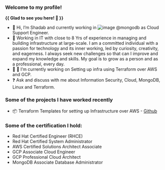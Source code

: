 ### Welcome to my profile! 

**{{ **Glad to see you here!** 👋 }}**

- 👋 Hi, I’m Shadab and currently working in  ![image](https://user-images.githubusercontent.com/95958804/210145970-22b51027-99d1-42db-b758-aa1a336967c0.png)
 @mongodb as Cloud Support Engineer.
- 🔭 Working in IT with close to 8 Yrs of experience in managing and building infrastructure at large-scale. I am a committed individual with a passion for technology and its inner working, led by curiosity, creativity, and eagerness. I always seek new challenges so that can I improve and expand my knowledge and skills. My goal is to grow as a person and as a professional, every day.
- 👀 🌱 I’m currently working on Setting up infra using Terraform over AWS and GCP.
- ❓ Ask and discuss with me about Information Security, Cloud, MongoDB, Linux and Terraform.


### Some of the projects I have worked recently

- 📦 Terraform Templates for setting up Infrastructure over AWS - [Github](https://github.com/demoaccountgit/my-projects.git)
   
### Some of the certification I hold:

- Red Hat Certified Engineer (RHCE)
- Red Hat Certified System Administrator
- AWS Certified Solutions Architect Associate
- GCP Associate Cloud Engineer
- GCP Professional Cloud Architect
- MongoDB Associate Database Administrator
